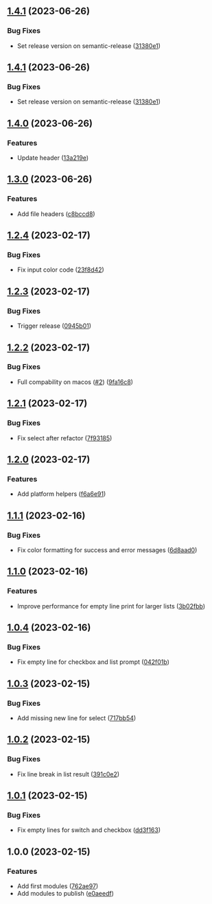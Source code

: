 ## [1.4.1](https://github.com/timo-reymann/bash-tui-toolkit/compare/1.4.0...1.4.1) (2023-06-26)


### Bug Fixes

* Set release version on semantic-release ([31380e1](https://github.com/timo-reymann/bash-tui-toolkit/commit/31380e1205c3265600af0dd0f10b544dc7bad879))

## [1.4.1](https://github.com/timo-reymann/bash-tui-toolkit/compare/1.4.0...1.4.1) (2023-06-26)


### Bug Fixes

* Set release version on semantic-release ([31380e1](https://github.com/timo-reymann/bash-tui-toolkit/commit/31380e1205c3265600af0dd0f10b544dc7bad879))

## [1.4.0](https://github.com/timo-reymann/bash-tui-toolkit/compare/1.3.0...1.4.0) (2023-06-26)


### Features

* Update header ([13a219e](https://github.com/timo-reymann/bash-tui-toolkit/commit/13a219e77245906661419424a60c3c8c736416e1))

## [1.3.0](https://github.com/timo-reymann/bash-tui-toolkit/compare/1.2.4...1.3.0) (2023-06-26)


### Features

* Add file headers ([c8bccd8](https://github.com/timo-reymann/bash-tui-toolkit/commit/c8bccd8ab01ecab8711685cb396736a2b61d24b9))

## [1.2.4](https://github.com/timo-reymann/bash-tui-toolkit/compare/1.2.3...1.2.4) (2023-02-17)


### Bug Fixes

* Fix input color code ([23f8d42](https://github.com/timo-reymann/bash-tui-toolkit/commit/23f8d428981dcc57d1769d020e842e94df7902b7))

## [1.2.3](https://github.com/timo-reymann/bash-tui-toolkit/compare/1.2.2...1.2.3) (2023-02-17)


### Bug Fixes

* Trigger release ([0945b01](https://github.com/timo-reymann/bash-tui-toolkit/commit/0945b01e1bea73c9063f903e8e4adc3632a023c5))

## [1.2.2](https://github.com/timo-reymann/bash-tui-toolkit/compare/1.2.1...1.2.2) (2023-02-17)


### Bug Fixes

* Full compability on macos ([#2](https://github.com/timo-reymann/bash-tui-toolkit/issues/2)) ([9fa16c8](https://github.com/timo-reymann/bash-tui-toolkit/commit/9fa16c82957b58c72b575a40a055e0e5048f72bf))

## [1.2.1](https://github.com/timo-reymann/bash-tui-toolkit/compare/1.2.0...1.2.1) (2023-02-17)


### Bug Fixes

* Fix select after refactor ([7f93185](https://github.com/timo-reymann/bash-tui-toolkit/commit/7f931855a5ddd07ffa35e51c61f9f6263637f073))

## [1.2.0](https://github.com/timo-reymann/bash-tui-toolkit/compare/1.1.1...1.2.0) (2023-02-17)


### Features

* Add platform helpers ([f6a6e91](https://github.com/timo-reymann/bash-tui-toolkit/commit/f6a6e91d2f3dfd2aa1c4366b39ac8ea1de42e4c0))

## [1.1.1](https://github.com/timo-reymann/bash-tui-toolkit/compare/1.1.0...1.1.1) (2023-02-16)


### Bug Fixes

* Fix color formatting for success and error messages ([6d8aad0](https://github.com/timo-reymann/bash-tui-toolkit/commit/6d8aad022e329a0942e43e386cb34f2d458f4ac2))

## [1.1.0](https://github.com/timo-reymann/bash-tui-toolkit/compare/1.0.4...1.1.0) (2023-02-16)


### Features

* Improve performance for empty line print for larger lists ([3b02fbb](https://github.com/timo-reymann/bash-tui-toolkit/commit/3b02fbb91164b807ac84ed6e956cdcad4c8d3c08))

## [1.0.4](https://github.com/timo-reymann/bash-tui-toolkit/compare/1.0.3...1.0.4) (2023-02-16)


### Bug Fixes

* Fix empty line for checkbox and list prompt ([042f01b](https://github.com/timo-reymann/bash-tui-toolkit/commit/042f01bd0b25db94ed4c83b64a91439e295e4445))

## [1.0.3](https://github.com/timo-reymann/bash-tui-toolkit/compare/1.0.2...1.0.3) (2023-02-15)


### Bug Fixes

* Add missing new line for select ([717bb54](https://github.com/timo-reymann/bash-tui-toolkit/commit/717bb546a0759174d115f0f7abd9f88dda06294c))

## [1.0.2](https://github.com/timo-reymann/bash-tui-toolkit/compare/1.0.1...1.0.2) (2023-02-15)


### Bug Fixes

* Fix line break in list result ([391c0e2](https://github.com/timo-reymann/bash-tui-toolkit/commit/391c0e2a9672e1eefba9883b307bd6d87dacddf5))

## [1.0.1](https://github.com/timo-reymann/bash-tui-toolkit/compare/1.0.0...1.0.1) (2023-02-15)


### Bug Fixes

* Fix empty lines for switch and checkbox ([dd3f163](https://github.com/timo-reymann/bash-tui-toolkit/commit/dd3f163e276f7fb94492ffe2afc3dda43aa7b192))

## 1.0.0 (2023-02-15)


### Features

* Add first modules ([762ae97](https://github.com/timo-reymann/bash-tui-toolkit/commit/762ae97a36f5dc5fbc28e35a1b92fcc1914697a1))
* Add modules to publish ([e0aeedf](https://github.com/timo-reymann/bash-tui-toolkit/commit/e0aeedf1904d87770c6eece1c68ed078622e0ca0))
